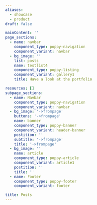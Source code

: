 ```yaml
---
aliases:
  - showcase
  - product
draft: false

mainContent: ''
page_sections:
  - name: navbar
    component_type: poppy-navigation
    component_variant: navbar
  - bg_image: ''
    list: posts
    name: testlist4
    component_type: poppy-listing
    component_variant: gallery1
    title: Have a look at the portfolio

resources: []
subpage_sections:
  - name: Navbar
    component_type: poppy-navigation
    component_variant: navbar
  - bg_image: '->frompage'
    buttons: '->frompage'
    name: banner
    component_type: poppy-banner
    component_variant: header-banner
    postition: ''
    subtitle: '->frompage'
    title: '->frompage'
  - bg_image: ''
    name: article
    component_type: poppy-article
    component_variant: article1
    postition: ''
    title: ''
  - name: Footer
    component_type: poppy-footer
    component_variant: footer

title: Posts
---
```

